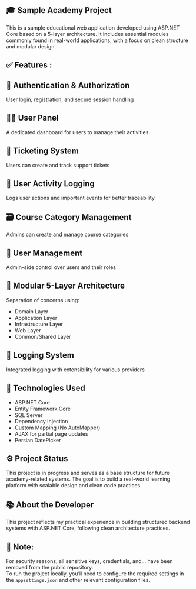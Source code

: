 ## 🎓 Sample Academy Project
This is a sample educational web application developed using ASP.NET Core based on a 5-layer architecture. It includes essential modules commonly found in real-world applications, with a focus on clean structure and modular design.

## ✅ Features :

## 🔐 Authentication & Authorization
User login, registration, and secure session handling

## 🧑‍💻 User Panel
A dedicated dashboard for users to manage their activities

## 📩 Ticketing System
Users can create and track support tickets

## 📝 User Activity Logging
Logs user actions and important events for better traceability

## 🗃️ Course Category Management
Admins can create and manage course categories

## 👥 User Management
Admin-side control over users and their roles

## 🧱 Modular 5-Layer Architecture
Separation of concerns using:
- Domain Layer
- Application Layer
- Infrastructure Layer
- Web Layer
- Common/Shared Layer

## 🧾 Logging System
Integrated logging with extensibility for various providers

## 🚀 Technologies Used
- ASP.NET Core
- Entity Framework Core
- SQL Server
- Dependency Injection
- Custom Mapping (No AutoMapper)
- AJAX for partial page updates
- Persian DatePicker

## ⚙️ Project Status
This project is in progress and serves as a base structure for future academy-related systems. The goal is to build a real-world learning platform with scalable design and clean code practices.

## 📚 About the Developer
This project reflects my practical experience in building structured backend systems with ASP.NET Core, following clean architecture practices.


## 🔐 **Note:**
For security reasons, all sensitive keys, credentials, and... have been removed from the public repository.  
To run the project locally, you’ll need to configure the required settings in the `appsettings.json` and other relevant configuration files.

